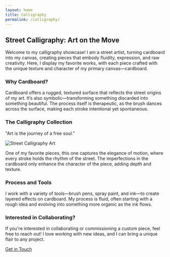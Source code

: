 ```yaml
---
layout: home
title: Calligraphy
permalink: /calligraphy/
---
```


<div class="calligraphy-page">

  <h2>Street Calligraphy: Art on the Move</h2>
  <p class="intro-text">Welcome to my calligraphy showcase! I am a street artist, turning cardboard into my canvas, creating pieces that embody fluidity, expression, and raw creativity. Here, I display my favorite works, with each piece crafted with the unique texture and character of my primary canvas—cardboard.</p>

  <h3>Why Cardboard?</h3>
  <p>Cardboard offers a rugged, textured surface that reflects the street origins of my art. It’s also symbolic—transforming something discarded into something beautiful. The process itself is therapeutic, as the brush dances across the surface, making each stroke intentional yet spontaneous.</p>

  <h3>The Calligraphy Collection</h3>
  
  <!-- Parallax Image -->
  <div class="parallax" style="background-image: url('/assets/images/calligraphy1.jpg');"></div>

  <p class="ink-flow">"Art is the journey of a free soul."</p>
  
  <div class="image-hover">
    <img src="/assets/images/calligraphy2.jpg" alt="Street Calligraphy Art">
  </div>
  <p>One of my favorite pieces, this one captures the elegance of motion, where every stroke holds the rhythm of the street. The imperfections in the cardboard only enhance the character of the piece, adding depth and texture.</p>

  <!-- Another Parallax Image -->
  <div class="parallax" style="background-image: url('/assets/images/calligraphy3.jpg');"></div>

  <h3>Process and Tools</h3>
  <p>I work with a variety of tools—brush pens, spray paint, and ink—to create layered effects on cardboard. My process is fluid, often starting with a rough idea and evolving into something more organic as the ink flows.</p>

  <h3>Interested in Collaborating?</h3>
  <p>If you're interested in collaborating or commissioning a custom piece, feel free to reach out! I love working with new ideas, and I can bring a unique flair to any project.</p>

  <a href="/contact/" class="button">Get in Touch</a>

</div>
